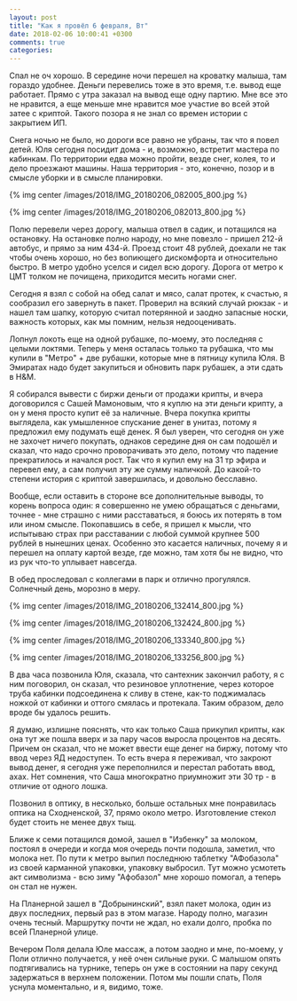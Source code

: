 ```yaml
---
layout: post
title: "Как я провёл 6 февраля, Вт"
date: 2018-02-06 10:00:41 +0300
comments: true
categories: 
---
```

Спал не оч хорошо. В середине ночи перешел на кроватку малыша, там гораздо удобнее. Деньги перевелись тоже в это время, т.е. вывод еще работает. Прямо с утра заказал на вывод еще одну партию. Мне все это не нравится, а еще меньше мне нравится мое участие во всей этой затее с криптой. Такого позора я не знал со времен истории с закрытием ИП.

Снега ночью не было, но дороги все равно не убраны, так что я повел детей. Юля сегодня посидит дома - и, возможно, встретит мастера по кабинкам. По территории едва можно пройти, везде снег, колея, то и дело проезжают машины. Наша территория - это, конечно, позор и в смысле уборки и в смысле планировки.

{% img center /images/2018/IMG_20180206_082005_800.jpg %}

{% img center /images/2018/IMG_20180206_082013_800.jpg %}

Полю перевели через дорогу, малыша отвел в садик, и потащился на остановку. На остановке полно народу, но мне повезло - пришел 212-й автобус, и прямо за ним 434-й. Проезд стоит 48 рублей, доехали не так чтобы очень хорошо, но без вопиющего дискомфорта и относительно быстро. В метро удобно уселся и сидел всю дорогу. Дорога от метро к ЦМТ толком не почищена, приходится месить ногами снег.

Сегодня я взял с собой на обед салат и мясо, салат протек, к счастью, я сообразил его завернуть в пакет. Проверил на всякий случай рюкзак - и нашел там шапку, которую считал потерянной и заодно запасные носки, важность которых, как мы помним, нельзя недооценивать.

Лопнул локоть еще на одной рубашке, по-моему, это последняя с целыми локтями. Теперь у меня осталась только та рубашка, что мы купили в "Метро" + две рубашки, которые мне в пятницу купила Юля. В Эмиратах надо будет закупиться и обновить парк рубашек, а эти сдать в H&M.

Я собирался вывести с биржи деньги от продажи крипты, и вчера договорился с Сашей Мамоновым, что я куплю на эти деньги крипту, а он у меня просто купит её за наличные. Вчера покупка крипты выглядела, как умышленное спускание денег в унитаз, потому я предложил ему подумать ещё денек. Я был уверен, что сегодня он уже не захочет ничего покупать, однаков  середине дня он сам подошёл и сказал, что надо срочно проворачивать это дело, потому что падение прекратилось и начался рост. Так что я купил ему на 31 тр эфира и перевел ему, а сам получил эту же сумму наличкой. До какой-то степени история с криптой завершилась, и довольно бесславно.

Вообще, если оставить в стороне все дополнительные выводы, то корень вопроса один: я совершенно не умею обращаться с деньгами, точнее - мне страшно с ними расставаться, я боюсь их потерять в том или ином смысле. Покопавшись в себе, я пришел к мысли, что испытываю страх при расставании с любой суммой крупнее 500 рублей в нынешних ценах. Особенно это касается наличных, почему я и перешел на оплату картой везде, где можно, там хотя бы не видно, что из рук что-то уплывает навсегда.

В обед проследовал с коллегами в парк и отлично прогулялся. Солнечный день, морозно в меру.

{% img center /images/2018/IMG_20180206_132414_800.jpg %}

{% img center /images/2018/IMG_20180206_132424_800.jpg %}

{% img center /images/2018/IMG_20180206_133340_800.jpg %}

{% img center /images/2018/IMG_20180206_133256_800.jpg %}

В два часа позвонила Юля, сказала, что сантехник закончил работу, я с ним поговорил, он сказал, что резиновое уплотнение, через которое труба кабинки подсоединена к сливу в стене, как-то поджималась ножкой от кабинки и оттого смялась и протекала. Таким образом, дело вроде бы удалось решить.

Я думаю, излишне пояснять, что как только Саша прикупил крипты, как она тут же пошла вверх и за пару часов выросла процентов на десять. Причем он сказал, что не может ввести еще денег на биржу, потому что ввод через ЯД недоступен. То есть вчера я переживал, что закроют вывод денег, я сегодня уже переполнился и перестал работать ввод, ахах. Нет сомнения, что Саша многократно приумножит эти 30 тр - в отличие от одного лошка.

Позвонил в оптику, в несколько, больше остальных мне понравилась оптика на Сходненской, 37, прямо около метро. Изготовление стекол будет стоить не менее двух тыщ. 

Ближе к семи потащился домой, зашел в "Избенку" за молоком, постоял в очереди и когда моя очередь почти подошла, заметил, что молока нет. По пути к метро выпил последнюю таблетку "АФобазола" из своей карманной упаковки, упаковку выбросил. Тут можно усмотеть акт символизма - всю зиму "Афобазол" мне хорошо помогал, а теперь он стал не нужен.

На Планерной зашел в "Добрынинский", взял пакет молока, один из двух последних, первый раз в этом магазе. Народу полно, магазин очень тесный. Маршрутку почти не ждал, но ехали долго, пробка по всей Планерной улице.

Вечером Поля делала Юле массаж, а потом заодно и мне, по-моему, у Поли отлично получается, у неё очен сильные руки. С малышом опять подтягивались на турнике, теперь он уже в состоянии на пару секунд задержаться в верхнем положении. Потом мы пошли спать, Поля уснула моментально, и я, видимо, тоже.